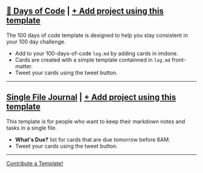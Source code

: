 ## [:100: Days of Code](https://github.com/imdone/100-days-of-code-template "Go to project on GitHub") | **<a class="button is-imdone-primary" title="100 Days of Code" href="https://github.com/imdone/100-days-of-code-template/archive/master.zip">+ Add project using this template</a>**
The 100 days of code template is designed to help you stay consistent in your 100 day challenge.  
- Add to your 100-days-of-code `log.md` by adding cards in imdone.
- Cards are created with a simple template containned in `log.md` front-matter.
- Tweet your cards using the tweet button.  
  
----

## [Single File Journal](https://github.com/imdone/my-imdone-journal-single-file-template "Go to project on GitHub") | **<a class="button is-imdone-primary" title="Single File Journal" href="https://github.com/imdone/my-imdone-journal-single-file-template/archive/master.zip">+ Add project using this template</a>**
This template is for people who want to keep their markdown notes and tasks in a single file.
- **What's Due?** list for cards that are due tomorrow before 6AM.
- Tweet your cards using the tweet button.

----

[Contribute a Template!](https://github.com/imdone/templates/blob/master/contributing.md)
